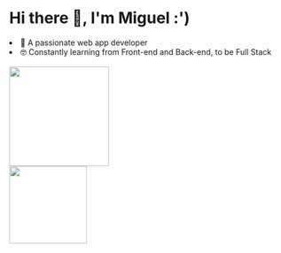 <div id="header">
  <h1 >Hi there 👋, I'm Miguel :') </h1>
  <li > 🔭 A passionate web app developer </li>
  <li > 🤓 Constantly learning from Front-end and Back-end, to be Full Stack </li>
</div>

<br>
 
<div>
  <a href="https://github.com/MiguelMRojas">
  <img height="180em" src="https://github-readme-stats.vercel.app/api?username=MiguelMRojas&show_icons=true&include_all_commits=true&count_private=true&theme=radical"/>
  <br>
  <img height="140em" src="https://github-readme-stats.vercel.app/api/top-langs/?username=MiguelMRojas&layout=compact&langs_count=5&theme=radical"/>
</div>
